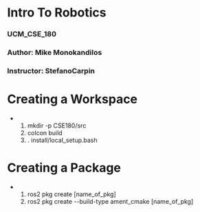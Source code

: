 # Intro To Robotics
### UCM_CSE_180
### Author: Mike Monokandilos
### Instructor: StefanoCarpin

# Creating a Workspace
- 
    1. mkdir -p CSE180/src
    2. colcon build
    3. . install/local_setup.bash

# Creating a Package
-  
    1. ros2 pkg create [name_of_pkg]
    2. ros2 pkg create --build-type ament_cmake [name_of_pkg]


